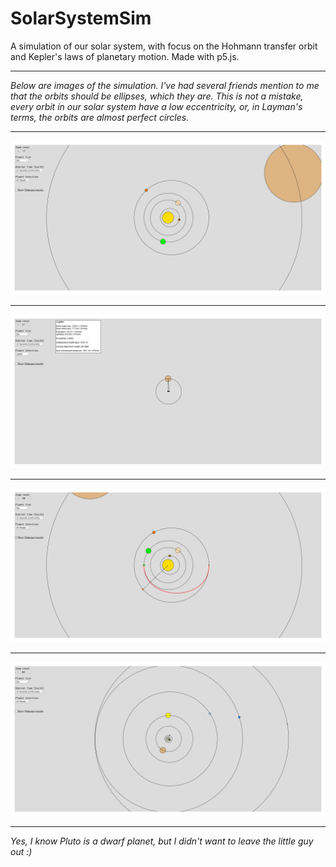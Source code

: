 # SolarSystemSim
A simulation of our solar system, with focus on the Hohmann transfer orbit and Kepler's laws of planetary motion. Made with p5.js.

---

_Below are images of the simulation. I've had several friends mention to me that the orbits should be ellipses, which they are. This is not a mistake, every orbit in our solar system have a low eccentricity, or, in Layman's terms, the orbits are almost perfect circles._

---

![](./images/1.png)

---

![](./images/2.png)

---

![](./images/3.png)

---

![](./images/4.png)

---

_Yes, I know Pluto is a dwarf planet, but I didn't want to leave the little guy out :)_
